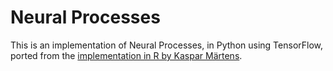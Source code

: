 # Neural Processes

This is an implementation of Neural Processes, in Python using
TensorFlow, ported from the [implementation in R by Kaspar
Märtens](https://github.com/kasparmartens/NeuralProcesses).
